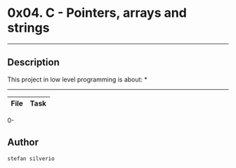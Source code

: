 # 0x04. C - Pointers, arrays and strings
---
## Description

This project in low level programming is about:
* 


---
File|Task
---|---
0-

## Author
`stefan silverio`